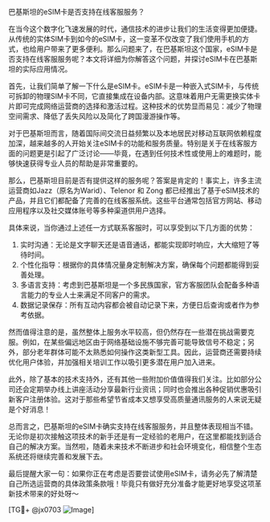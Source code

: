 巴基斯坦的eSIM卡是否支持在线客服服务？

在当今这个数字化飞速发展的时代，通信技术的进步让我们的生活变得更加便捷。从传统的实体SIM卡到如今的eSIM卡，这一变革不仅改变了我们使用手机的方式，也给用户带来了更多便利。那么问题来了，在巴基斯坦这个国家，eSIM卡是否支持在线客服服务呢？本文将详细为你解答这个问题，并探讨eSIM卡在巴基斯坦的实际应用情况。

首先，让我们简单了解一下什么是eSIM卡。eSIM卡是一种嵌入式SIM卡，与传统可拆卸的物理SIM卡不同，它直接集成在设备内部。这意味着用户无需更换实体卡片即可完成网络运营商的选择和激活过程。这种技术的优势显而易见：减少了物理空间需求、降低了丢失风险以及简化了跨国漫游操作等。

对于巴基斯坦而言，随着国际间交流日益频繁以及本地居民对移动互联网依赖程度加深，越来越多的人开始关注eSIM卡的功能和服务质量。特别是关于在线客服方面的问题更是引起了广泛讨论——毕竟，在遇到任何技术性或使用上的难题时，能够快速获得专业人员的帮助是非常重要的。

那么，巴基斯坦目前是否有提供这样的服务呢？答案是肯定的！事实上，许多主流运营商如Jazz（原名为Warid）、Telenor 和 Zong 都已经推出了基于eSIM技术的产品，并且它们都配备了完善的在线客服系统。这些平台通常包括官方网站、移动应用程序以及社交媒体账号等多种渠道供用户选择。

具体来说，当你通过上述任一方式联系客服时，可以享受到以下几方面的优势：

1. 实时沟通：无论是文字聊天还是语音通话，都能实现即时响应，大大缩短了等待时间。
2. 个性化指导：根据你的具体情况量身定制解决方案，确保每个问题都能得到妥善处理。
3. 多语言支持：考虑到巴基斯坦是一个多民族国家，官方客服团队会配备多种语言能力的专业人士来满足不同客户的需求。
4. 数据记录保存：所有互动内容都会被自动记录下来，方便日后查询或者作为参考依据。

然而值得注意的是，虽然整体上服务水平较高，但仍然存在一些潜在挑战需要克服。例如，在某些偏远地区由于网络基础设施不够完善可能导致信号不稳定；另外，部分老年群体可能不太熟悉如何操作这类新型工具。因此，运营商还需要持续优化用户体验，并加强相关培训工作以吸引更多潜在用户加入进来。

此外，除了基本的技术支持外，还有其他一些附加价值值得我们关注。比如部分公司还会定期举办线上讲座活动分享最新行业资讯；同时也会推出各种促销优惠吸引新客户注册体验。这对于那些希望节省成本又想享受高质量通讯服务的人来说无疑是个好消息！

总而言之，巴基斯坦的eSIM卡确实支持在线客服服务，并且整体表现相当不错。无论你是初次接触这项技术的新手还是有一定经验的老用户，在这里都能找到适合自己的解决方案。当然啦，随着未来技术不断进步和社会环境变化，相信整个生态系统还将继续完善和发展下去。

最后提醒大家一句：如果你正在考虑是否要尝试使用eSIM卡，请务必先了解清楚自己所选运营商的具体政策条款哦！毕竟只有做好充分准备才能更好地享受这项革新技术带来的好处呀～

[TG💪+ @jx0703 ![Image](https://github.com/user-attachments/assets/dbca1d08-cadb-493c-b0ec-ad6f7a83f270)]